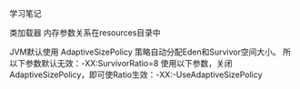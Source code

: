 学习笔记

类加载器
内存参数关系在resources目录中

JVM默认使用 AdaptiveSizePolicy 策略自动分配Eden和Survivor空间大小。
所以下参数默认无效：-XX:SurvivorRatio=8
使用以下参数，关闭AdaptiveSizePolicy，即可使Ratio生效：-XX:-UseAdaptiveSizePolicy
